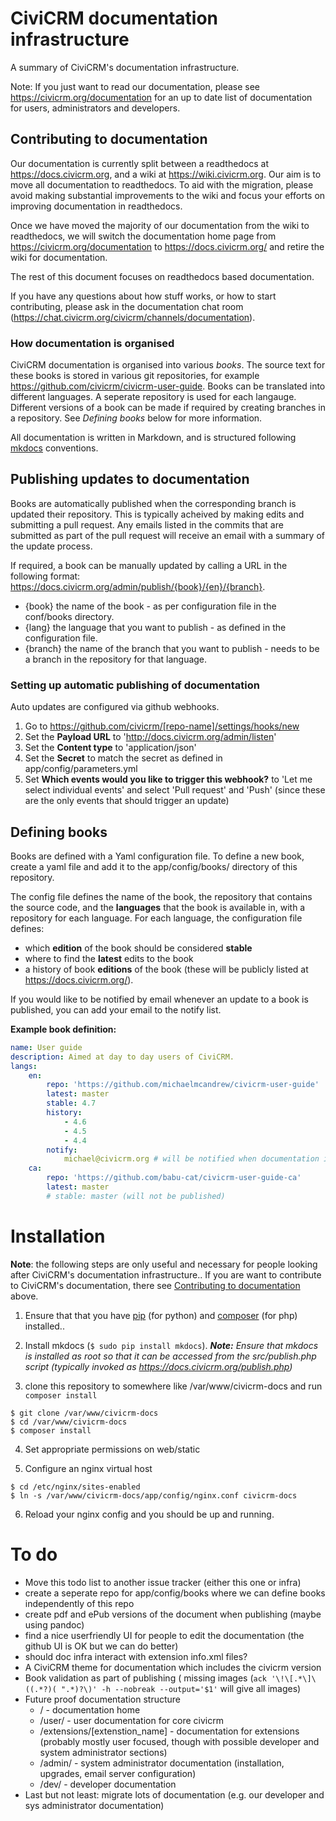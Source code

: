 # CiviCRM documentation infrastructure

A summary of CiviCRM's documentation infrastructure.

Note: If you just want to read our documentation, please see https://civicrm.org/documentation for an up to date list of documentation for users, administrators and developers.

## Contributing to documentation

Our documentation is currently split between a readthedocs at https://docs.civicrm.org, and a wiki at https://wiki.civicrm.org. Our aim is to move all documentation to readthedocs. To aid with the migration, please avoid making substantial improvements to the wiki and focus your efforts on improving documentation in readthedocs.

Once we have moved the majority of our documentation from the wiki to readthedocs, we will switch the documentation home page from https://civicrm.org/documentation to https://docs.civicrm.org/ and retire the wiki for documentation.

The rest of this document focuses on readthedocs based documentation.

If you have any questions about how stuff works, or how to start contributing, please ask in the documentation chat room (https://chat.civicrm.org/civicrm/channels/documentation).

### How documentation is organised

CiviCRM documentation is organised into various *books*.  The source text for these books is stored in various git repositories, for example https://github.com/civicrm/civicrm-user-guide. Books can be translated into different languages. A seperate repository is used for each langauge.  Different versions of a book can be made if required by creating branches in a repository. See *Defining books* below for more information.

All documentation is written in Markdown, and is structured following [mkdocs](http://www.mkdocs.org) conventions. 

## Publishing updates to documentation

Books are automatically published when the corresponding branch is updated their repository. This is typically acheived by making edits and submitting a pull request. Any emails listed in the commits that are submitted as part of the pull request will receive an email with a summary of the update process.

If required, a book can be manually updated by calling a URL in the following format: https://docs.civicrm.org/admin/publish/{book}/{en}/{branch}.

* {book} the name of the book - as per configuration file in the conf/books directory.
* {lang} the language that you want to publish - as defined in the configuration file.
* {branch} the name of the branch that you want to publish - needs to be a branch in the repository for that language.

### Setting up automatic publishing of documentation

Auto updates are configured via github webhooks.

1. Go to https://github.com/civicrm/[repo-name]/settings/hooks/new
2. Set the **Payload URL** to 'http://docs.civicrm.org/admin/listen'
3. Set the **Content type** to 'application/json'
3. Set the **Secret** to match the secret as defined in app/config/parameters.yml
4. Set **Which events would you like to trigger this webhook?** to 'Let me select individual events' and select 'Pull request' and 'Push' (since these are the only events that should trigger an update)

## Defining books

Books are defined with a Yaml configuration file. To define a new book, create a yaml file and add it to the app/config/books/ directory of this repository.

The config file defines the name of the book, the repository that contains the source code, and the **languages** that the book is available in, with a repository for each language. For each language, the configuration file defines:

* which **edition** of the book should be considered **stable**
* where to find the **latest** edits to the book
* a history of book **editions** of the book (these will be publicly listed at https://docs.civicrm.org/).

If you would like to be notified by email whenever an update to a book is published, you can add your email to the notify list.

**Example book definition:**
```yml
name: User guide
description: Aimed at day to day users of CiviCRM.
langs:
    en:
        repo: 'https://github.com/michaelmcandrew/civicrm-user-guide'
        latest: master
        stable: 4.7
        history:
            - 4.6
            - 4.5
            - 4.4
        notify:
            michael@civicrm.org # will be notified when documentation is published (as well as any emails mentioned in commits)
    ca:
        repo: 'https://github.com/babu-cat/civicrm-user-guide-ca'
        latest: master
        # stable: master (will not be published)
```



# Installation

**Note**: the following steps are only useful and necessary for people looking after CiviCRM's documentation infrastructure.. If you are want to contribute to CiviCRM's documentation, there see [Contributing to documentation](#contributing-to-documentation) above.

1) Ensure that that you have [pip](https://packaging.python.org/en/latest/install_requirements_linux/#installing-pip-setuptools-wheel-with-linux-package-managers) (for python) and [composer](https://getcomposer.org/) (for php) installed..

2) Install mkdocs (`$ sudo pip install mkdocs`). ***Note:*** *Ensure that mkdocs is installed as root so that it can be accessed from the src/publish.php script (typically invoked as https://docs.civicrm.org/publish.php)*

3) clone this repository to somewhere like /var/www/civicrm-docs and run `composer install`

```
$ git clone /var/www/civicrm-docs
$ cd /var/www/civicrm-docs
$ composer install
```

4) Set appropriate permissions on web/static

5) Configure an nginx virtual host

```
$ cd /etc/nginx/sites-enabled
$ ln -s /var/www/civicrm-docs/app/config/nginx.conf civicrm-docs
```

6) Reload your nginx config and you should be up and running.

# To do

* Move this todo list to another issue tracker (either this one or infra)
* create a seperate repo for app/config/books where we can define books independently of this repo
* create pdf and ePub versions of the document when publishing (maybe using pandoc)
* find a nice userfriendly UI for people to edit the documentation (the github UI is OK but we can do better)
* should doc infra interact with extension info.xml files?
* A CiviCRM theme for documentation which includes the civicrm version
* Book validation as part of publishing ( missing images (`ack '\!\[.*\]\((.*?)( ".*)?\)' -h --nobreak --output='$1'` will give all images)
* Future proof documentation structure
    * / - documentation home
    * /user/ - user documentation for core civicrm
    * /extensions/[extenstion_name] - documentation for extensions (probably mostly user focused, though with possible developer and system administrator sections)
    * /admin/ - system administrator documentation (installation, upgrades, email server configuration)
    * /dev/ - developer documentation
* Last but not least: migrate lots of documentation (e.g. our developer and sys administrator documentation)

